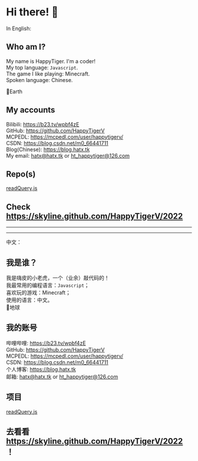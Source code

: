 # Hi there! 👋
In English:
## Who am I?
My name is HappyTiger. I'm a coder!  
My top language: `Javascript`.  
The game I like playing: Minecraft.  
Spoken language: Chinese.  
  
📍Earth

## My accounts
Bilibili: https://b23.tv/wpbf4zE  
GitHub: https://github.com/HappyTigerV  
MCPEDL: https://mcpedl.com/user/happytigerv/  
CSDN: https://blog.csdn.net/m0_66441711  
Blog(Chinese): https://blog.hatx.tk   
My email: hatx@hatx.tk or ht_happytiger@126.com

## Repo(s)
[readQuery.js](https://github.com/HappyTigerV/readQuery.js)

## Check https://skyline.github.com/HappyTigerV/2022
* * *
* * *
中文：
## 我是谁？
我是嗨皮的小老虎，一个（业余）敲代码的！  
我最常用的编程语言：`Javascript`；  
喜欢玩的游戏：Minecraft；  
使用的语言：中文。  
📍地球

## 我的账号
哔哩哔哩: https://b23.tv/wpbf4zE  
GitHub: https://github.com/HappyTigerV  
MCPEDL: https://mcpedl.com/user/happytigerv/  
CSDN: https://blog.csdn.net/m0_66441711  
个人博客: https://blog.hatx.tk  
邮箱: hatx@hatx.tk or ht_happytiger@126.com

## 项目
[readQuery.js](https://github.com/HappyTigerV/readQuery.js)

## 去看看 https://skyline.github.com/HappyTigerV/2022 ！